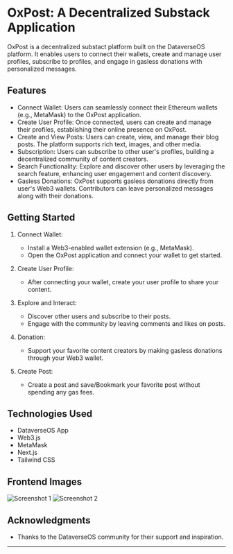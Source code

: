 # OxPost:  A Decentralized Substack Application

OxPost is a decentralized substact platform built on the DataverseOS platform. It enables users to connect their wallets, create and manage user profiles, subscribe to profiles, and engage in gasless donations with personalized messages.

## Features
 
- Connect Wallet: Users can seamlessly connect their Ethereum wallets (e.g., MetaMask) to the OxPost application.
- Create User Profile: Once connected, users can create and manage their profiles, establishing their online presence on OxPost.
- Create and View Posts: Users can create, view, and manage their blog posts. The platform supports rich text, images, and other media.
- Subscription: Users can subscribe to other user's profiles, building a decentralized community of content creators.
- Search Functionality: Explore and discover other users by leveraging the search feature, enhancing user engagement and content discovery.
- Gasless Donations: OxPost supports gasless donations directly from user's Web3 wallets. Contributors can leave personalized messages along with their donations.

## Getting Started

1. Connect Wallet:
   - Install a Web3-enabled wallet extension (e.g., MetaMask).
   - Open the OxPost application and connect your wallet to get started.

2. Create User Profile:
   - After connecting your wallet, create your user profile to share your content.

3. Explore and Interact:
   - Discover other users and subscribe to their posts.
   - Engage with the community by leaving comments and likes on posts.

4. Donation:
   - Support your favorite content creators by making gasless donations through your Web3 wallet.

4. Create Post:
   - Create a post and save/Bookmark your favorite post without spending any gas fees.
## Technologies Used

- DataverseOS App
- Web3.js
- MetaMask
- Next.js
- Tailwind CSS

## Frontend Images

![Screenshot 1](https://gateway.pinata.cloud/ipfs/QmZqFChUWS4vCrGHv3RvrNNX9nxnziGu23PaPgDHsnagN4)
![Screenshot 2](https://gateway.pinata.cloud/ipfs/Qmd3xqGLX3UhTY8z7ea1Cjro6HY52JgKs6AWk6A1ukprnY)


## Acknowledgments

- Thanks to the DataverseOS community for their support and inspiration.

---